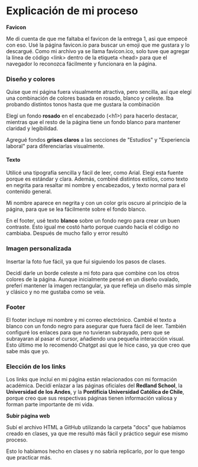 # **Explicación de mi proceso**

**Favicon**

Me di cuenta de que me faltaba el favicon de la entrega 1, asi que empecé con eso. Usé la página favicon.io para buscar un emoji que me gustara y lo descargué. Como mi archivo ya se llama favicon.ico, solo tuve que agregar la línea de código \<link\> dentro de la etiqueta \<head\> para que el navegador lo reconozca fácilmente y funcionara en la página.

### **Diseño y colores**

Quise que mi página fuera visualmente atractiva, pero sencilla, así que elegí una combinación de colores basada en rosado, blanco y celeste. Iba probando distintos tonos hasta que me gustara la combinación

Elegí un fondo **rosado** en el encabezado (\<h1\>) para hacerlo destacar, mientras que el resto de la página tiene un fondo blanco para mantener claridad y legibilidad.

Agregué fondos **grises claros** a las secciones de "Estudios" y "Experiencia laboral" para diferenciarlas visualmente.

#### **Texto**

Utilicé una tipografía sencilla y fácil de leer, como Arial. Elegí esta fuente porque es estándar y  clara. Además, combiné distintos estilos, como texto en negrita para resaltar mi nombre y encabezados, y texto normal para el contenido general.

Mi nombre aparece en negrita y con un color gris oscuro al principio de la página, para que se lea fácilmente sobre el fondo blanco.

En el footer, usé texto **blanco** sobre un fondo negro para crear un buen contraste. Esto igual me costó harto porque cuando hacía el código no cambiaba. Después de mucho fallo y error resultó

### **Imagen personalizada**

Insertar la foto fue fácil, ya que fui siguiendo los pasos de clases. 

Decidí darle un borde celeste a mi foto para que combine con los otros colores de la página. Aunque inicialmente pensé en un diseño ovalado, preferí mantener la imagen rectangular, ya que refleja un diseño más simple y clásico y no me gustaba como se veía. 

### **Footer**

El footer incluye mi nombre y mi correo electrónico. Cambié el texto a blanco con un fondo negro para asegurar que fuera fácil de leer. También configuré los enlaces para que no tuvieran subrayado, pero que se subrayaran al pasar el cursor, añadiendo una pequeña interacción visual. Esto último me lo recomendó Chatgpt asi que le hice caso, ya que creo que sabe más que yo.

### **Elección de los links**

Los links que incluí en mi página están relacionados con mi formación académica. Decidí enlazar a las páginas oficiales del **Redland School**, la **Universidad de los Andes**, y la **Pontificia Universidad Católica de Chile**, porque creo que sus respectivas páginas tienen información valiosa y forman parte importante de mi vida.

**Subir página web**

Subí el archivo HTML a GitHub utilizando la carpeta "docs" que habíamos creado en clases, ya que me resultó más fácil y práctico seguir ese mismo proceso.

Esto lo habíamos hecho en clases y no sabría replicarlo, por lo que tengo que practicar más. 

